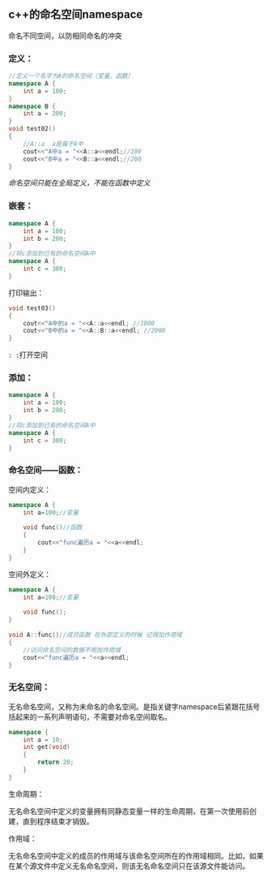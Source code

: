 ## c++的命名空间namespace

命名不同空间，以防相同命名的冲突

### 定义：

```c++
//定义一个名字为A的命名空间（变量、函数）
namespace A {
    int a = 100;
}
namespace B {
    int a = 200;
}
void test02()
{
    //A::a  a是属于A中
    cout<<"A中a = "<<A::a<<endl;//100
    cout<<"B中a = "<<B::a<<endl;//200
}
```

*命名空间只能在全局定义，不能在函数中定义*

### 嵌套：

```c++
namespace A {
    int a = 100;
    int b = 200;
}
//将c添加到已有的命名空间A中
namespace A {
    int c = 300;
}
```

打印输出：

```c++
void test03()
{
    cout<<"A中的a = "<<A::a<<endl; //1000
    cout<<"B中的a = "<<A::B::a<<endl; //2000
}
```

`: :`打开空间

### 添加：

```c++
namespace A {
    int a = 100;
    int b = 200;
}
//将c添加到已有的命名空间A中
namespace A {
    int c = 300;
}
```

### 命名空间——函数：

空间内定义：

```c++
namespace A {
    int a=100;//变量
 
    void func()//函数
    {
        cout<<"func遍历a = "<<a<<endl;
    }
}
```

空间外定义：

```c++
namespace A {
    int a=100;//变量
 
    void func();
}
 
void A::func()//成员函数 在外部定义的时候 记得加作用域
{
    //访问命名空间的数据不用加作用域
    cout<<"func遍历a = "<<a<<endl;
}
```

### 无名空间：

无名命名空间，又称为未命名的命名空间。是指关键字namespace后紧跟花括号括起来的一系列声明语句，不需要对命名空间取名。

```c++
namespace {
    int a = 10;
    int get(void)
    {
        return 20;
    }
}
```



生命周期：

无名命名空间中定义的变量拥有同静态变量一样的生命周期，在第一次使用前创建，直到程序结束才销毁。

作用域：

无名命名空间中定义的成员的作用域与该命名空间所在的作用域相同。比如，如果在某个源文件中定义无名命名空间，则该无名命名空间只在该源文件能访问。
